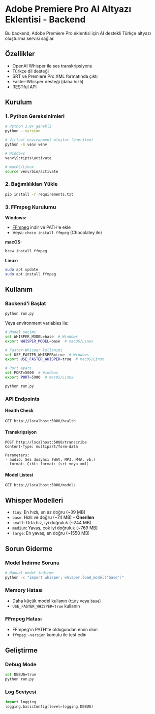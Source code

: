 # Adobe Premiere Pro AI Altyazı Eklentisi - Backend

Bu backend, Adobe Premiere Pro eklentisi için AI destekli Türkçe altyazı oluşturma servisi sağlar.

## Özellikler

- OpenAI Whisper ile ses transkripsiyonu
- Türkçe dil desteği
- SRT ve Premiere Pro XML formatında çıktı
- Faster-Whisper desteği (daha hızlı)
- RESTful API

## Kurulum

### 1. Python Gereksinimleri

```bash
# Python 3.8+ gerekli
python --version

# Virtual environment oluştur (önerilen)
python -m venv venv

# Windows
venv\Scripts\activate

# macOS/Linux
source venv/bin/activate
```

### 2. Bağımlılıkları Yükle

```bash
pip install -r requirements.txt
```

### 3. FFmpeg Kurulumu

**Windows:**
- [FFmpeg](https://ffmpeg.org/download.html) indir ve PATH'e ekle
- Veya: `choco install ffmpeg` (Chocolatey ile)

**macOS:**
```bash
brew install ffmpeg
```

**Linux:**
```bash
sudo apt update
sudo apt install ffmpeg
```

## Kullanım

### Backend'i Başlat

```bash
python run.py
```

Veya environment variables ile:

```bash
# Model seçimi
set WHISPER_MODEL=base  # Windows
export WHISPER_MODEL=base  # macOS/Linux

# Faster-Whisper kullanımı
set USE_FASTER_WHISPER=true  # Windows
export USE_FASTER_WHISPER=true  # macOS/Linux

# Port ayarı
set PORT=5000  # Windows
export PORT=5000  # macOS/Linux

python run.py
```

### API Endpoints

#### Health Check
```
GET http://localhost:5000/health
```

#### Transkripsiyon
```
POST http://localhost:5000/transcribe
Content-Type: multipart/form-data

Parameters:
- audio: Ses dosyası (WAV, MP3, M4A, vb.)
- format: Çıktı formatı (srt veya xml)
```

#### Model Listesi
```
GET http://localhost:5000/models
```

## Whisper Modelleri

- `tiny`: En hızlı, en az doğru (~39 MB)
- `base`: Hızlı ve doğru (~74 MB) - **Önerilen**
- `small`: Orta hız, iyi doğruluk (~244 MB)
- `medium`: Yavaş, çok iyi doğruluk (~769 MB)
- `large`: En yavaş, en doğru (~1550 MB)

## Sorun Giderme

### Model İndirme Sorunu
```bash
# Manuel model indirme
python -c "import whisper; whisper.load_model('base')"
```

### Memory Hatası
- Daha küçük model kullanın (`tiny` veya `base`)
- `USE_FASTER_WHISPER=true` kullanın

### FFmpeg Hatası
- FFmpeg'in PATH'te olduğundan emin olun
- `ffmpeg -version` komutu ile test edin

## Geliştirme

### Debug Mode
```bash
set DEBUG=true
python run.py
```

### Log Seviyesi
```python
import logging
logging.basicConfig(level=logging.DEBUG)
```
